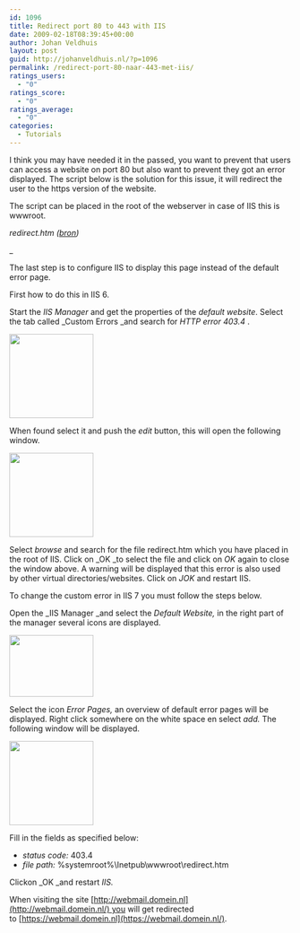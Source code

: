 ```yaml
---
id: 1096
title: Redirect port 80 to 443 with IIS
date: 2009-02-18T08:39:45+00:00
author: Johan Veldhuis
layout: post
guid: http://johanveldhuis.nl/?p=1096
permalink: /redirect-port-80-naar-443-met-iis/
ratings_users:
  - "0"
ratings_score:
  - "0"
ratings_average:
  - "0"
categories:
  - Tutorials
---
```

I think you may have needed it in the passed, you want to prevent that users can access a website on port 80 but also want to prevent they got an error displayed. The script below is the solution for this issue, it will redirect the user to the https version of the website.

The script can be placed in the root of the webserver in case of IIS this is wwwroot.

_redirect.htm (<a href="http://www.raoulpop.com/2007/automatic-redirect-from-http-to-https/" target="_blank">bron</a>)_

_<script language=&#8221;JavaScript&#8221;>__function goElseWhere()_

<!&#8211; begin hide

{

var oldURL = window.location.hostname + window.location.pathname;

var newURL = &#8220;https://&#8221; + oldURL;

window.location = newURL;

}

 

goElseWhere();

_// end hide &#8211;>_

</script>

The last step is to configure IIS to display this page instead of the default error page.

First how to do this in IIS 6.

Start the _IIS Manager_ and get the properties of the _default website_. Select the tab called _Custom Errors _and search for _HTTP error 403.4_ .

[<img class="alignnone size-thumbnail wp-image-1097" title="IIS 6 Custom error" src="https://i0.wp.com/johanveldhuis.nl/wp-content/uploads/2009/02/iis6-customer-error-150x150.jpg?resize=150%2C150" alt="" width="150" height="150" srcset="https://i0.wp.com/johanveldhuis.nl/wp-content/uploads/2009/02/iis6-customer-error.jpg?resize=150%2C150&ssl=1 150w, https://i2.wp.com/johanveldhuis.nl/wp-content/uploads//customers/johanveldhuis.nl/johanveldhuis.nl/httpd.www/wp-content/uploads/2009/02/iis6-customer-error.jpg?zoom=2&resize=150%2C150&ssl=1 300w, https://i2.wp.com/johanveldhuis.nl/wp-content/uploads//customers/johanveldhuis.nl/johanveldhuis.nl/httpd.www/wp-content/uploads/2009/02/iis6-customer-error.jpg?zoom=3&resize=150%2C150&ssl=1 450w" sizes="(max-width: 150px) 100vw, 150px" data-recalc-dims="1" />](https://i0.wp.com/johanveldhuis.nl/wp-content/uploads/2009/02/iis6-customer-error.jpg)

When found select it and push the _edit_ button, this will open the following window.

[<img class="alignnone size-thumbnail wp-image-1098" title="IIS 6 edit custom error" src="https://i1.wp.com/johanveldhuis.nl/wp-content/uploads/2009/02/iis-edit-custom-error-150x150.jpg?resize=150%2C150" alt="" width="150" height="150" srcset="https://i0.wp.com/johanveldhuis.nl/wp-content/uploads/2009/02/iis-edit-custom-error.jpg?resize=150%2C150&ssl=1 150w, https://i0.wp.com/johanveldhuis.nl/wp-content/uploads//customers/johanveldhuis.nl/johanveldhuis.nl/httpd.www/wp-content/uploads/2009/02/iis-edit-custom-error.jpg?zoom=2&resize=150%2C150&ssl=1 300w" sizes="(max-width: 150px) 100vw, 150px" data-recalc-dims="1" />](https://i0.wp.com/johanveldhuis.nl/wp-content/uploads/2009/02/iis-edit-custom-error.jpg)

Select _browse_ and search for the file redirect.htm which you have placed in the root of IIS. Click on _OK _to select the file and click on _OK_ again to close the window above. A warning will be displayed that this error is also used by other virtual directories/websites. Click on _JOK_ and restart IIS.

To change the custom error in IIS 7 you must follow the steps below.

Open the _IIS Manager _and select the _Default Website,_ in the right part of the manager several icons are displayed.

[<img class="alignnone size-thumbnail wp-image-1100" title="IIS 7 customer error" src="https://i2.wp.com/johanveldhuis.nl/wp-content/uploads/2009/02/iis-7-custom-error-150x110.jpg?resize=150%2C110" alt="" width="150" height="110" srcset="https://i0.wp.com/johanveldhuis.nl/wp-content/uploads/2009/02/iis-7-custom-error.jpg?resize=150%2C110&ssl=1 150w, https://i0.wp.com/johanveldhuis.nl/wp-content/uploads//customers/johanveldhuis.nl/johanveldhuis.nl/httpd.www/wp-content/uploads/2009/02/iis-7-custom-error.jpg?zoom=2&resize=150%2C110&ssl=1 300w" sizes="(max-width: 150px) 100vw, 150px" data-recalc-dims="1" />](https://i0.wp.com/johanveldhuis.nl/wp-content/uploads/2009/02/iis-7-custom-error.jpg)

Select the icon _Error Pages,_ an overview of default error pages will be displayed. Right click somewhere on the white space en select _add._ The following window will be displayed.

[<img class="alignnone size-thumbnail wp-image-1101" title="IIS 7 and define customer error" src="https://i0.wp.com/johanveldhuis.nl/wp-content/uploads/2009/02/iis-7-custom-error-2-150x150.jpg?resize=150%2C150" alt="" width="150" height="150" srcset="https://i1.wp.com/johanveldhuis.nl/wp-content/uploads/2009/02/iis-7-custom-error-2.jpg?resize=150%2C150&ssl=1 150w, https://i1.wp.com/johanveldhuis.nl/wp-content/uploads//customers/johanveldhuis.nl/johanveldhuis.nl/httpd.www/wp-content/uploads/2009/02/iis-7-custom-error-2.jpg?zoom=2&resize=150%2C150&ssl=1 300w" sizes="(max-width: 150px) 100vw, 150px" data-recalc-dims="1" />](https://i1.wp.com/johanveldhuis.nl/wp-content/uploads/2009/02/iis-7-custom-error-2.jpg)

Fill in the fields as specified below:

  * _status code:_ 403.4
  * _file path:_ %systemroot%\Inetpub\wwwroot\redirect.htm

Clickon _OK _and restart _IIS._

When visiting the site [http://webmail.domein.nl](http://webmail.domein.nl/) you will get redirected to [https://webmail.domein.nl](https://webmail.domein.nl/).